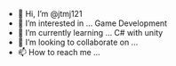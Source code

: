 - 👋 Hi, I’m @jtmj121
- 👀 I’m interested in ... Game Development
- 🌱 I’m currently learning ... C# with unity
- 💞️ I’m looking to collaborate on ... 
- 📫 How to reach me ...

<!---
jtmj121/jtmj121 is a ✨ special ✨ repository because its `README.md` (this file) appears on your GitHub profile.
You can click the Preview link to take a look at your changes.
--->
